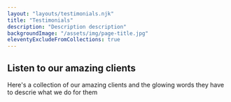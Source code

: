 ```yaml
---
layout: "layouts/testimonials.njk"
title: "Testimonials"
description: "Description description"
backgroundImage: "/assets/img/page-title.jpg"
eleventyExcludeFromCollections: true
---
```


## Listen to our amazing clients

Here's a collection of our amazing clients and the glowing words they have to descrie what we do for them